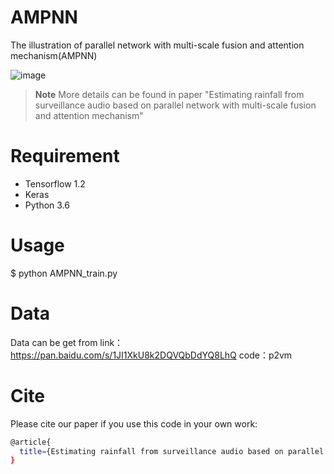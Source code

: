 # AMPNN
The illustration of parallel network with multi-scale fusion and attention mechanism(AMPNN) 

![image](https://user-images.githubusercontent.com/39267242/178009061-10396d1a-c3ee-481c-babe-d1dfc91eb3f3.png)


> **Note**
> More details can be found in paper "Estimating rainfall from surveillance audio based on parallel network with multi-scale fusion and attention mechanism"

# Requirement
* Tensorflow 1.2 
* Keras
* Python 3.6

# Usage
$ python AMPNN_train.py

# Data
Data can be get from 
link：https://pan.baidu.com/s/1JI1XkU8k2DQVQbDdYQ8LhQ 
code：p2vm

# Cite
Please cite our paper if you use this code in your own work:

```bash
@article{
  title={Estimating rainfall from surveillance audio based on parallel network with multi-scale fusion and attention mechanism},
}
```




